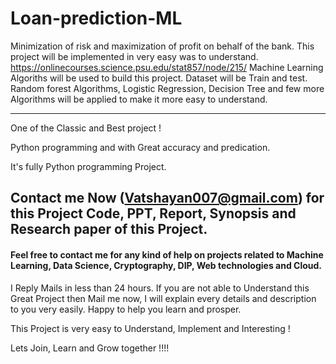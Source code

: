 # Loan-prediction-ML
Minimization of risk and maximization of profit on behalf of the bank.
This project will be implemented in very easy was to understand. 
https://onlinecourses.science.psu.edu/stat857/node/215/
Machine Learning Algoriths will be used to build this project.
Dataset will be Train and test.
Random forest Algorithms, Logistic Regression, Decision Tree and few more Algorithms will be applied to make it more easy to understand.





*****************************************************************************************************************************************************************************
One of the Classic and Best project ! 

Python programming and with Great accuracy and predication.

It's fully Python programming Project.

## Contact me Now (Vatshayan007@gmail.com) for this Project Code, PPT, Report, Synopsis and Research paper of this Project.
#### Feel free to contact me for any kind of help on projects related to Machine Learning, Data Science, Cryptography, DIP, Web technologies and Cloud.

I Reply Mails in less than 24 hours.
If you are not able to Understand this Great Project then Mail me now, I will explain every details and description to you very easily. Happy to help you learn and prosper.

This Project is very easy to Understand, Implement and Interesting !

Lets Join, Learn and Grow together !!!!
